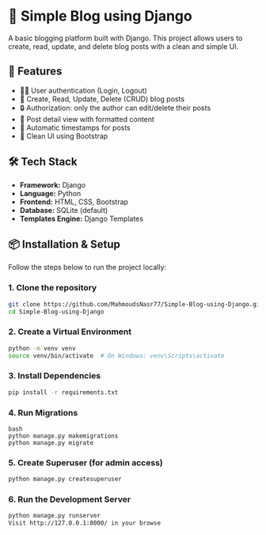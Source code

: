 # 📝 Simple Blog using Django

A basic blogging platform built with Django. This project allows users to create, read, update, and delete blog posts with a clean and simple UI.

## 🚀 Features

- 🧑‍💻 User authentication (Login, Logout)
- 📝 Create, Read, Update, Delete (CRUD) blog posts
- 🔒 Authorization: only the author can edit/delete their posts
- 📄 Post detail view with formatted content
- 📆 Automatic timestamps for posts
- 🧼 Clean UI using Bootstrap

## 🛠 Tech Stack

- **Framework:** Django
- **Language:** Python
- **Frontend:** HTML, CSS, Bootstrap
- **Database:** SQLite (default)
- **Templates Engine:** Django Templates

## 📦 Installation & Setup

Follow the steps below to run the project locally:

### 1. Clone the repository

```bash
git clone https://github.com/MahmoudsNasr77/Simple-Blog-using-Django.git
cd Simple-Blog-using-Django
```
### 2. Create a Virtual Environment
```bash
python -m venv venv
source venv/bin/activate  # On Windows: venv\Scripts\activate
```
### 3. Install Dependencies
```bash
pip install -r requirements.txt
```
### 4. Run Migrations
```
bash
python manage.py makemigrations
python manage.py migrate
```
### 5. Create Superuser (for admin access)
```bash
python manage.py createsuperuser
```
### 6. Run the Development Server
```bash
python manage.py runserver
Visit http://127.0.0.1:8000/ in your browse
```
